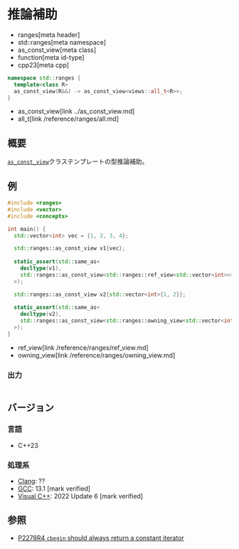 # 推論補助
* ranges[meta header]
* std::ranges[meta namespace]
* as_const_view[meta class]
* function[meta id-type]
* cpp23[meta cpp]

```cpp
namespace std::ranges {
  template<class R>
  as_const_view(R&&) -> as_const_view<views::all_t<R>>;
}
```
* as_const_view[link ../as_const_view.md]
* all_t[link /reference/ranges/all.md]

## 概要

[`as_const_view`](../as_const_view.md)クラステンプレートの型推論補助。

## 例
```cpp example
#include <ranges>
#include <vector>
#include <concepts>

int main() {
  std::vector<int> vec = {1, 2, 3, 4};

  std::ranges::as_const_view v1{vec};
  
  static_assert(std::same_as<
    decltype(v1),
    std::ranges::as_const_view<std::ranges::ref_view<std::vector<int>>>
  >);

  std::ranges::as_const_view v2{std::vector<int>{1, 2}};
  
  static_assert(std::same_as<
    decltype(v2),
    std::ranges::as_const_view<std::ranges::owning_view<std::vector<int>>>
  >);
}
```
* ref_view[link /reference/ranges/ref_view.md]
* owning_view[link /reference/ranges/owning_view.md]

### 出力
```
```

## バージョン
### 言語
- C++23

### 処理系
- [Clang](/implementation.md#clang): ??
- [GCC](/implementation.md#gcc): 13.1 [mark verified]
- [Visual C++](/implementation.md#visual_cpp): 2022 Update 6 [mark verified]

## 参照

- [P2278R4 `cbegin` should always return a constant iterator](https://www.open-std.org/jtc1/sc22/wg21/docs/papers/2022/p2278r4.html)

